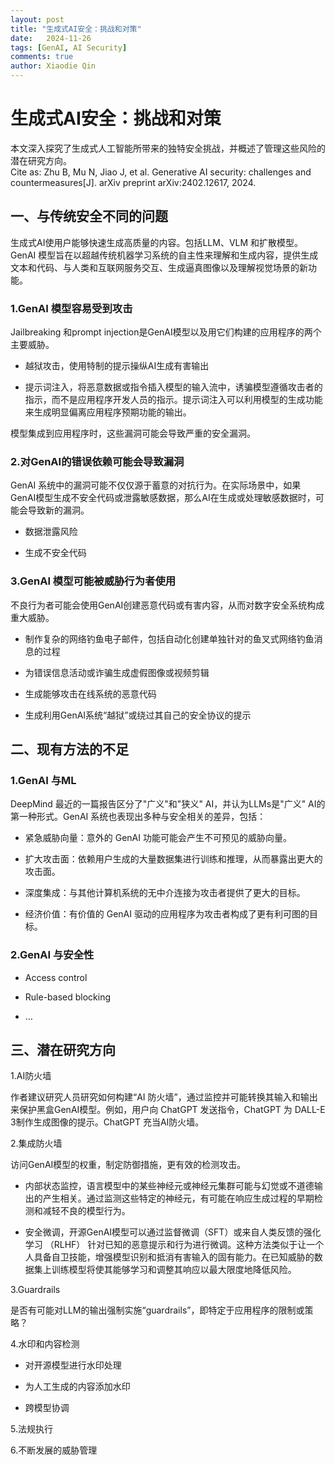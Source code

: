 ```yaml
---
layout: post
title: "生成式AI安全：挑战和对策"
date:   2024-11-26
tags: [GenAI, AI Security]
comments: true
author: Xiaodie Qin
---
```


# 生成式AI安全：挑战和对策

本文深入探究了生成式人工智能所带来的独特安全挑战，并概述了管理这些风险的潜在研究方向。  
Cite as: Zhu B, Mu N, Jiao J, et al. Generative AI security: challenges and countermeasures[J]. arXiv preprint arXiv:2402.12617, 2024.

## 一、与传统安全不同的问题

生成式AI使用户能够快速生成高质量的内容。包括LLM、VLM 和扩散模型。GenAI 模型旨在以超越传统机器学习系统的自主性来理解和生成内容，提供生成文本和代码、与人类和互联网服务交互、生成逼真图像以及理解视觉场景的新功能。

### 1.GenAI 模型容易受到攻击

Jailbreaking 和prompt injection是GenAI模型以及用它们构建的应用程序的两个主要威胁。

- 越狱攻击，使用特制的提示操纵AI生成有害输出
    
- 提示词注入，将恶意数据或指令插入模型的输入流中，诱骗模型遵循攻击者的指示，而不是应用程序开发人员的指示。提示词注入可以利用模型的生成功能来生成明显偏离应用程序预期功能的输出。
    

模型集成到应用程序时，这些漏洞可能会导致严重的安全漏洞。

### 2.对GenAI的错误依赖可能会导致漏洞

GenAI 系统中的漏洞可能不仅仅源于蓄意的对抗行为。在实际场景中，如果GenAI模型生成不安全代码或泄露敏感数据，那么AI在生成或处理敏感数据时，可能会导致新的漏洞。

- 数据泄露风险
    
- 生成不安全代码
    

### 3.GenAI 模型可能被威胁行为者使用

不良行为者可能会使用GenAI创建恶意代码或有害内容，从而对数字安全系统构成重大威胁。

- 制作复杂的网络钓鱼电子邮件，包括自动化创建单独针对的鱼叉式网络钓鱼消息的过程
    
- 为错误信息活动或诈骗生成虚假图像或视频剪辑
    
- 生成能够攻击在线系统的恶意代码
    
- 生成利用GenAI系统“越狱”或绕过其自己的安全协议的提示
    

## 二、现有方法的不足

### 1.GenAI 与ML

DeepMind 最近的一篇报告区分了"广义"和"狭义" AI，并认为LLMs是"广义" AI的第一种形式。GenAI 系统也表现出多种与安全相关的差异，包括：

- 紧急威胁向量：意外的 GenAI 功能可能会产生不可预见的威胁向量。
    
- 扩大攻击面：依赖用户生成的大量数据集进行训练和推理，从而暴露出更大的攻击面。
    
- 深度集成：与其他计算机系统的无中介连接为攻击者提供了更大的目标。
    
- 经济价值：有价值的 GenAI 驱动的应用程序为攻击者构成了更有利可图的目标。
    

### 2.GenAI 与安全性

- Access control
    
- Rule-based blocking
    
- …
    

## 三、潜在研究方向

1.AI防火墙

作者建议研究人员研究如何构建“AI 防火墙”，通过监控并可能转换其输入和输出来保护黑盒GenAI模型。例如，用户向 ChatGPT 发送指令，ChatGPT 为 DALL-E 3制作生成图像的提示。ChatGPT 充当AI防火墙。

2.集成防火墙

访问GenAI模型的权重，制定防御措施，更有效的检测攻击。

- 内部状态监控，语言模型中的某些神经元或神经元集群可能与幻觉或不道德输出的产生相关。通过监测这些特定的神经元，有可能在响应生成过程的早期检测和减轻不良的模型行为。
    
- 安全微调，开源GenAI模型可以通过监督微调（SFT）或来自人类反馈的强化学习 （RLHF） 针对已知的恶意提示和行为进行微调。这种方法类似于让一个人具备自卫技能，增强模型识别和抵消有害输入的固有能力。在已知威胁的数据集上训练模型将使其能够学习和调整其响应以最大限度地降低风险。
    

3.Guardrails

是否有可能对LLM的输出强制实施“guardrails”，即特定于应用程序的限制或策略？

4.水印和内容检测

- 对开源模型进行水印处理
    
- 为人工生成的内容添加水印
    
- 跨模型协调
    

5.法规执行

6.不断发展的威胁管理
